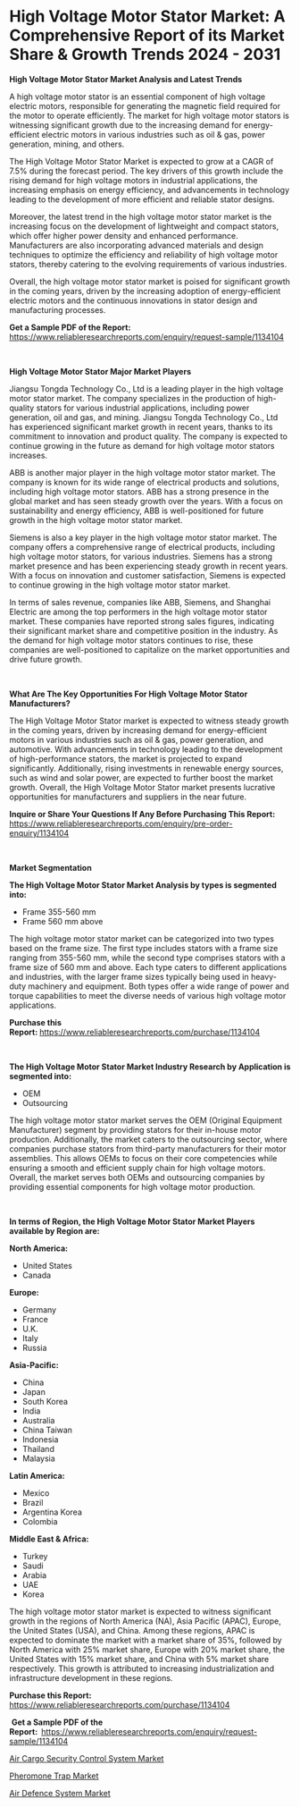 <p><h1>High Voltage Motor Stator Market: A Comprehensive Report of its Market Share & Growth Trends 2024 - 2031</h1></p><p><strong>High Voltage Motor Stator Market Analysis and Latest Trends</strong></p>
<p><p>A high voltage motor stator is an essential component of high voltage electric motors, responsible for generating the magnetic field required for the motor to operate efficiently. The market for high voltage motor stators is witnessing significant growth due to the increasing demand for energy-efficient electric motors in various industries such as oil & gas, power generation, mining, and others. </p><p>The High Voltage Motor Stator Market is expected to grow at a CAGR of 7.5% during the forecast period. The key drivers of this growth include the rising demand for high voltage motors in industrial applications, the increasing emphasis on energy efficiency, and advancements in technology leading to the development of more efficient and reliable stator designs.</p><p>Moreover, the latest trend in the high voltage motor stator market is the increasing focus on the development of lightweight and compact stators, which offer higher power density and enhanced performance. Manufacturers are also incorporating advanced materials and design techniques to optimize the efficiency and reliability of high voltage motor stators, thereby catering to the evolving requirements of various industries.</p><p>Overall, the high voltage motor stator market is poised for significant growth in the coming years, driven by the increasing adoption of energy-efficient electric motors and the continuous innovations in stator design and manufacturing processes.</p></p>
<p><strong>Get a Sample PDF of the Report:&nbsp;</strong> <a href="https://www.reliableresearchreports.com/enquiry/request-sample/1134104">https://www.reliableresearchreports.com/enquiry/request-sample/1134104</a></p>
<p>&nbsp;</p>
<p><strong>High Voltage Motor Stator Major Market Players</strong></p>
<p><p>Jiangsu Tongda Technology Co., Ltd is a leading player in the high voltage motor stator market. The company specializes in the production of high-quality stators for various industrial applications, including power generation, oil and gas, and mining. Jiangsu Tongda Technology Co., Ltd has experienced significant market growth in recent years, thanks to its commitment to innovation and product quality. The company is expected to continue growing in the future as demand for high voltage motor stators increases.</p><p>ABB is another major player in the high voltage motor stator market. The company is known for its wide range of electrical products and solutions, including high voltage motor stators. ABB has a strong presence in the global market and has seen steady growth over the years. With a focus on sustainability and energy efficiency, ABB is well-positioned for future growth in the high voltage motor stator market.</p><p>Siemens is also a key player in the high voltage motor stator market. The company offers a comprehensive range of electrical products, including high voltage motor stators, for various industries. Siemens has a strong market presence and has been experiencing steady growth in recent years. With a focus on innovation and customer satisfaction, Siemens is expected to continue growing in the high voltage motor stator market.</p><p>In terms of sales revenue, companies like ABB, Siemens, and Shanghai Electric are among the top performers in the high voltage motor stator market. These companies have reported strong sales figures, indicating their significant market share and competitive position in the industry. As the demand for high voltage motor stators continues to rise, these companies are well-positioned to capitalize on the market opportunities and drive future growth.</p></p>
<p>&nbsp;</p>
<p><strong>What Are The Key Opportunities For High Voltage Motor Stator Manufacturers?</strong></p>
<p><p>The High Voltage Motor Stator market is expected to witness steady growth in the coming years, driven by increasing demand for energy-efficient motors in various industries such as oil & gas, power generation, and automotive. With advancements in technology leading to the development of high-performance stators, the market is projected to expand significantly. Additionally, rising investments in renewable energy sources, such as wind and solar power, are expected to further boost the market growth. Overall, the High Voltage Motor Stator market presents lucrative opportunities for manufacturers and suppliers in the near future.</p></p>
<p><strong>Inquire or Share Your Questions If Any Before Purchasing This Report:</strong> <a href="https://www.reliableresearchreports.com/enquiry/pre-order-enquiry/1134104">https://www.reliableresearchreports.com/enquiry/pre-order-enquiry/1134104</a></p>
<p>&nbsp;</p>
<p><strong>Market Segmentation</strong></p>
<p><strong>The High Voltage Motor Stator Market Analysis by types is segmented into:</strong></p>
<p><ul><li>Frame 355-560 mm</li><li>Frame 560 mm above</li></ul></p>
<p><p>The high voltage motor stator market can be categorized into two types based on the frame size. The first type includes stators with a frame size ranging from 355-560 mm, while the second type comprises stators with a frame size of 560 mm and above. Each type caters to different applications and industries, with the larger frame sizes typically being used in heavy-duty machinery and equipment. Both types offer a wide range of power and torque capabilities to meet the diverse needs of various high voltage motor applications.</p></p>
<p><strong>Purchase this Report:&nbsp;</strong><a href="https://www.reliableresearchreports.com/purchase/1134104">https://www.reliableresearchreports.com/purchase/1134104</a></p>
<p>&nbsp;</p>
<p><strong>The High Voltage Motor Stator Market Industry Research by Application is segmented into:</strong></p>
<p><ul><li>OEM</li><li>Outsourcing</li></ul></p>
<p><p>The high voltage motor stator market serves the OEM (Original Equipment Manufacturer) segment by providing stators for their in-house motor production. Additionally, the market caters to the outsourcing sector, where companies purchase stators from third-party manufacturers for their motor assemblies. This allows OEMs to focus on their core competencies while ensuring a smooth and efficient supply chain for high voltage motors. Overall, the market serves both OEMs and outsourcing companies by providing essential components for high voltage motor production.</p></p>
<p>&nbsp;</p>
<p><strong>In terms of Region, the High Voltage Motor Stator Market Players available by Region are:</strong></p>
<p>
    <p> <strong> North America: </strong>
        <ul>
            <li>United States</li>
            <li>Canada</li>
        </ul>
        </p> 
    <p> <strong> Europe: </strong>
        <ul>
            <li>Germany</li>
            <li>France</li>
            <li>U.K.</li>
            <li>Italy</li>
            <li>Russia</li>
        </ul>
        </p> 
    <p> <strong> Asia-Pacific: </strong>
        <ul>
            <li>China</li>
            <li>Japan</li>
            <li>South Korea</li>
            <li>India</li>
            <li>Australia</li>
            <li>China Taiwan</li>
            <li>Indonesia</li>
            <li>Thailand</li>
            <li>Malaysia</li>
        </ul>
        </p> 
    <p> <strong> Latin America: </strong>
        <ul>
            <li>Mexico</li>
            <li>Brazil</li>
            <li>Argentina Korea</li>
            <li>Colombia</li>
        </ul>
        </p> 
    <p> <strong> Middle East & Africa: </strong>
        <ul>
            <li>Turkey</li>
            <li>Saudi</li>
            <li>Arabia</li>
            <li>UAE</li>
            <li>Korea</li>
        </ul>
    </p>
    </p>
<p><p>The high voltage motor stator market is expected to witness significant growth in the regions of North America (NA), Asia Pacific (APAC), Europe, the United States (USA), and China. Among these regions, APAC is expected to dominate the market with a market share of 35%, followed by North America with 25% market share, Europe with 20% market share, the United States with 15% market share, and China with 5% market share respectively. This growth is attributed to increasing industrialization and infrastructure development in these regions.</p></p>
<p><strong>Purchase this Report: </strong><a href="https://www.reliableresearchreports.com/purchase/1134104">https://www.reliableresearchreports.com/purchase/1134104</a></p>
<p>&nbsp;<strong>Get a Sample PDF of the Report:&nbsp;&nbsp;</strong><a href="https://www.reliableresearchreports.com/enquiry/request-sample/1134104">https://www.reliableresearchreports.com/enquiry/request-sample/1134104</a></p>
<p><strong></strong></p>
<p><p><a href="https://github.com/Glendatilghmankmgz0rbhwpy/Market-Research-Report-List-1/blob/main/air-cargo-security-control-system-market.md">Air Cargo Security Control System Market</a></p><p><a href="https://github.com/BryceTownsendr/Market-Research-Report-List-3/blob/main/pheromone-trap-market.md">Pheromone Trap Market</a></p><p><a href="https://github.com/dx0328/Market-Research-Report-List-1/blob/main/air-defence-system-market.md">Air Defence System Market</a></p></p>